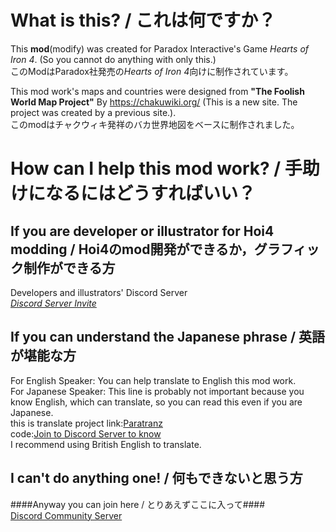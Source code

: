 # What is this? / これは何ですか？
This **mod**(modify) was created for Paradox Interactive's Game *Hearts of Iron 4*. (So you cannot do anything with only this.)  
このModはParadox社発売の*Hearts of Iron 4*向けに制作されています。  
  
This mod work's maps and countries were designed from **"The Foolish World Map Project"** By https://chakuwiki.org/ (This is a new site. The project was created by a previous site.).  
このmodはチャクウィキ発祥のバカ世界地図をベースに制作されました。  
        
# How can I help this mod work? / 手助けになるにはどうすればいい？
## If you are developer or illustrator for Hoi4 modding / Hoi4のmod開発ができるか，グラフィック制作ができる方
Developers and illustrators' Discord Server  
*[Discord Server Invite](https://discord.gg/nNYQGeePpR)*  

## If you can understand the Japanese phrase / 英語が堪能な方
For English Speaker: You can help translate to English this mod work.  
For Japanese Speaker: This line is probably not important because you know English, which can translate, so you can read this even if you are Japanese.  
this is translate project link:[Paratranz](https://paratranz.cn/projects/9454)  
code:[Join to Discord Server to know](https://discord.gg/nNYQGeePpR)  
I recommend using British English to translate.  
  
## I can't do anything one! / 何もできないと思う方
####Anyway you can join here / とりあえずここに入って####  
[Discord Community Server](https://discord.com/invite/dykkFfVEp8)  
